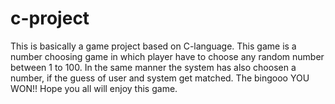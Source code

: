 # c-project
This is basically a game project based on C-language. This game is a number choosing game in which player have to choose any random number between 1 to 100. In the same manner the system has also choosen a number, if the guess of user and system get matched. The bingooo YOU WON!! Hope you all will enjoy this game.
